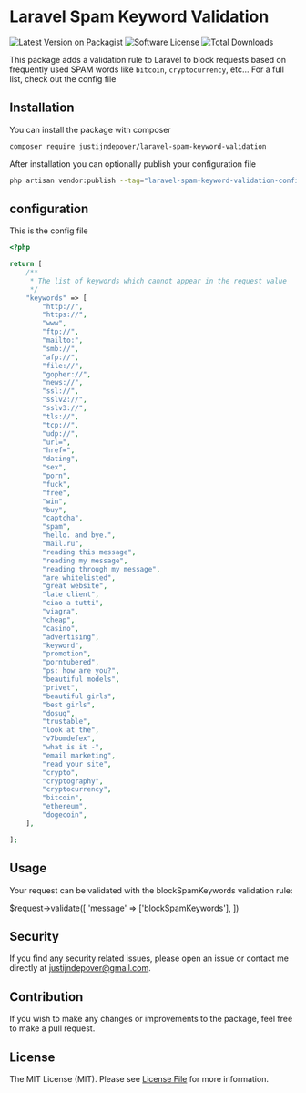 # Laravel Spam Keyword Validation

[![Latest Version on Packagist](https://img.shields.io/packagist/v/justijndepover/laravel-spam-keyword-validation.svg?style=flat-square)](https://packagist.org/packages/justijndepover/laravel-spam-keyword-validation)
[![Software License](https://img.shields.io/badge/license-MIT-brightgreen.svg?style=flat-square)](LICENSE.md)
[![Total Downloads](https://img.shields.io/packagist/dt/justijndepover/laravel-spam-keyword-validation.svg?style=flat-square)](https://packagist.org/packages/justijndepover/laravel-spam-keyword-validation)

This package adds a validation rule to Laravel to block requests based on frequently used SPAM words like `bitcoin`, `cryptocurrency`, etc...
For a full list, check out the config file

## Installation

You can install the package with composer

```sh
composer require justijndepover/laravel-spam-keyword-validation
```

After installation you can optionally publish your configuration file

```sh
php artisan vendor:publish --tag="laravel-spam-keyword-validation-config"
```

## configuration

This is the config file

```php
<?php

return [
    /**
     * The list of keywords which cannot appear in the request value
     */
    "keywords" => [
        "http://",
        "https://",
        "www",
        "ftp://",
        "mailto:",
        "smb://",
        "afp://",
        "file://",
        "gopher://",
        "news://",
        "ssl://",
        "sslv2://",
        "sslv3://",
        "tls://",
        "tcp://",
        "udp://",
        "url=",
        "href=",
        "dating",
        "sex",
        "porn",
        "fuck",
        "free",
        "win",
        "buy",
        "captcha",
        "spam",
        "hello. and bye.",
        "mail.ru",
        "reading this message",
        "reading my message",
        "reading through my message",
        "are whitelisted",
        "great website",
        "late client",
        "ciao a tutti",
        "viagra",
        "cheap",
        "casino",
        "advertising",
        "keyword",
        "promotion",
        "porntubered",
        "ps: how are you?",
        "beautiful models",
        "privet",
        "beautiful girls",
        "best girls",
        "dosug",
        "trustable",
        "look at the",
        "v7bomdefex",
        "what is it -",
        "email marketing",
        "read your site",
        "crypto",
        "cryptography",
        "cryptocurrency",
        "bitcoin",
        "ethereum",
        "dogecoin",
    ],

];

```

## Usage

Your request can be validated with the blockSpamKeywords validation rule:

$request->validate([
    'message' => ['blockSpamKeywords'],
])

## Security

If you find any security related issues, please open an issue or contact me directly at [justijndepover@gmail.com](justijndepover@gmail.com).

## Contribution

If you wish to make any changes or improvements to the package, feel free to make a pull request.

## License

The MIT License (MIT). Please see [License File](LICENSE.md) for more information.
